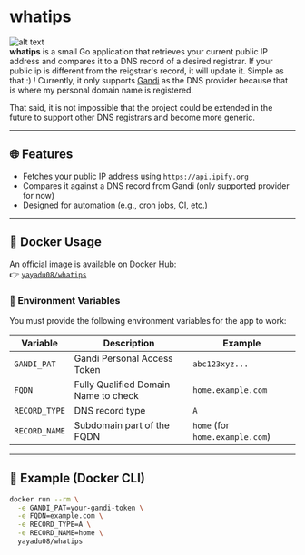 # whatips
![alt text](https://i.ibb.co/23Z9KS0z/kawai-cloud.png)  
**whatips** is a small Go application that retrieves your current public IP address and compares it to a DNS record of a desired registrar. If your public ip is different from the reigstrar's record, it will update it.
Simple as that :) ! 
Currently, it only supports [Gandi](https://www.gandi.net/) as the DNS provider because that is where my personal domain name is registered.  

That said, it is not impossible that the project could be extended in the future to support other DNS registrars and become more generic.

---

## 🌐 Features

- Fetches your public IP address using `https://api.ipify.org`
- Compares it against a DNS record from Gandi (only supported provider for now)
- Designed for automation (e.g., cron jobs, CI, etc.)

---

## 🐳 Docker Usage

An official image is available on Docker Hub:  
👉 [`yayadu08/whatips`](https://hub.docker.com/r/yayadu08/whatips)

### 🔧 Environment Variables

You must provide the following environment variables for the app to work:

| Variable      | Description                                | Example                           |
|---------------|--------------------------------------------|-----------------------------------|
| `GANDI_PAT`   | Gandi Personal Access Token                 | `abc123xyz...`                    |
| `FQDN`        | Fully Qualified Domain Name to check       | `home.example.com`                |
| `RECORD_TYPE` | DNS record type                            | `A`                               |
| `RECORD_NAME` | Subdomain part of the FQDN                 | `home` (for `home.example.com`)   |

---

## 🧪 Example (Docker CLI)

```bash
docker run --rm \
  -e GANDI_PAT=your-gandi-token \
  -e FQDN=example.com \
  -e RECORD_TYPE=A \
  -e RECORD_NAME=home \
  yayadu08/whatips
